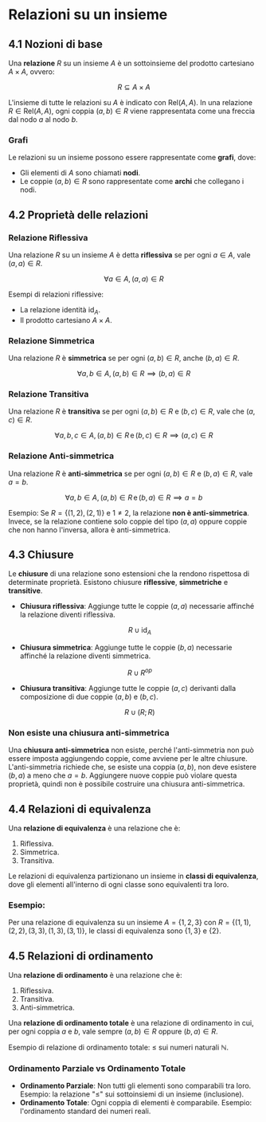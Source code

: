 # Relazioni su un insieme

## 4.1 Nozioni di base

Una **relazione** $R$ su un insieme $A$ è un sottoinsieme del prodotto cartesiano $A \times A$, ovvero:

$$
R \subseteq A \times A
$$

L'insieme di tutte le relazioni su $A$ è indicato con $\text{Rel}(A, A)$. In una relazione $R \in \text{Rel}(A, A)$, ogni coppia $(a, b) \in R$ viene rappresentata come una freccia dal nodo $a$ al nodo $b$.

### Grafi
Le relazioni su un insieme possono essere rappresentate come **grafi**, dove:
- Gli elementi di $A$ sono chiamati **nodi**.
- Le coppie $(a, b) \in R$ sono rappresentate come **archi** che collegano i nodi.

## 4.2 Proprietà delle relazioni

### Relazione Riflessiva
Una relazione $R$ su un insieme $A$ è detta **riflessiva** se per ogni $a \in A$, vale $(a, a) \in R$.

$$
\forall a \in A, \, (a, a) \in R
$$

Esempi di relazioni riflessive:
- La relazione identità $\text{id}_A$.
- Il prodotto cartesiano $A \times A$.

### Relazione Simmetrica
Una relazione $R$ è **simmetrica** se per ogni $(a, b) \in R$, anche $(b, a) \in R$.

$$
\forall a, b \in A, \, (a, b) \in R \implies (b, a) \in R
$$

### Relazione Transitiva
Una relazione $R$ è **transitiva** se per ogni $(a, b) \in R$ e $(b, c) \in R$, vale che $(a, c) \in R$.

$$
\forall a, b, c \in A, \, (a, b) \in R \, \text{e} \, (b, c) \in R \implies (a, c) \in R
$$

### Relazione Anti-simmetrica
Una relazione $R$ è **anti-simmetrica** se per ogni $(a, b) \in R$ e $(b, a) \in R$, vale $a = b$.

$$
\forall a, b \in A, \, (a, b) \in R \, \text{e} \, (b, a) \in R \implies a = b
$$

Esempio: Se $R = \{(1, 2), (2, 1)\}$ e $1 \neq 2$, la relazione **non è anti-simmetrica**. Invece, se la relazione contiene solo coppie del tipo $(a, a)$ oppure coppie che non hanno l'inversa, allora è anti-simmetrica.

## 4.3 Chiusure

Le **chiusure** di una relazione sono estensioni che la rendono rispettosa di determinate proprietà. Esistono chiusure **riflessive**, **simmetriche** e **transitive**.

- **Chiusura riflessiva**: Aggiunge tutte le coppie $(a, a)$ necessarie affinché la relazione diventi riflessiva.
  
  $$
  R \cup \text{id}_A
  $$

- **Chiusura simmetrica**: Aggiunge tutte le coppie $(b, a)$ necessarie affinché la relazione diventi simmetrica.

  $$
  R \cup R^{op}
  $$

- **Chiusura transitiva**: Aggiunge tutte le coppie $(a, c)$ derivanti dalla composizione di due coppie $(a, b)$ e $(b, c)$.

  $$
  R \cup (R ; R)
  $$

### Non esiste una chiusura anti-simmetrica

Una **chiusura anti-simmetrica** non esiste, perché l'anti-simmetria non può essere imposta aggiungendo coppie, come avviene per le altre chiusure. L'anti-simmetria richiede che, se esiste una coppia $(a, b)$, non deve esistere $(b, a)$ a meno che $a = b$. Aggiungere nuove coppie può violare questa proprietà, quindi non è possibile costruire una chiusura anti-simmetrica.

## 4.4 Relazioni di equivalenza

Una **relazione di equivalenza** è una relazione che è:
1. Riflessiva.
2. Simmetrica.
3. Transitiva.

Le relazioni di equivalenza partizionano un insieme in **classi di equivalenza**, dove gli elementi all'interno di ogni classe sono equivalenti tra loro.

### Esempio:
Per una relazione di equivalenza su un insieme $A = \{1, 2, 3\}$ con $R = \{(1, 1), (2, 2), (3, 3), (1, 3), (3, 1)\}$, le classi di equivalenza sono $\{1, 3\}$ e $\{2\}$.

## 4.5 Relazioni di ordinamento

Una **relazione di ordinamento** è una relazione che è:
1. Riflessiva.
2. Transitiva.
3. Anti-simmetrica.

Una **relazione di ordinamento totale** è una relazione di ordinamento in cui, per ogni coppia $a$ e $b$, vale sempre $(a, b) \in R$ oppure $(b, a) \in R$.

Esempio di relazione di ordinamento totale: $\leq$ sui numeri naturali $\mathbb{N}$.

### Ordinamento Parziale vs Ordinamento Totale
- **Ordinamento Parziale**: Non tutti gli elementi sono comparabili tra loro. Esempio: la relazione "$\leq$" sui sottoinsiemi di un insieme (inclusione).
- **Ordinamento Totale**: Ogni coppia di elementi è comparabile. Esempio: l'ordinamento standard dei numeri reali.
